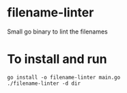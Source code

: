 # filename-linter
Small go binary to lint the filenames

# To install and run
```
go install -o filename-linter main.go
./filename-linter -d dir
```
